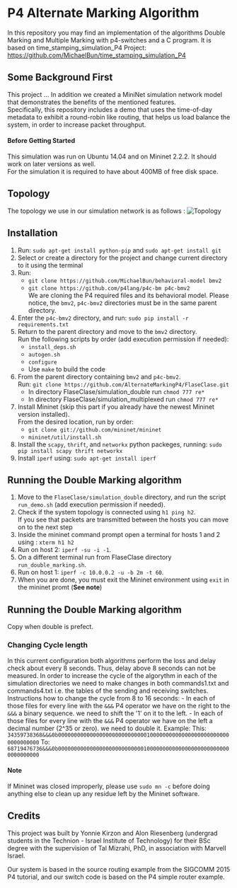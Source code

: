 # P4 Alternate Marking Algorithm
In this repository you may find an implementation of the algorithms Double Marking and Multiple Marking with p4-switches and a C program.
It is based on time_stamping_simulation_P4 Project: https://github.com/MichaelBun/time_stamping_simulation_P4

## Some Background First
This project ...
In addition we created a MiniNet simulation network model that demonstrates the benefits of the mentioned features. <br /> 
Specifically, this repository includes a demo that uses the time-of-day metadata to exhibit a round-robin like routing, that helps us load balance the system, in order to increase packet throughput.

#### Before Getting Started
This simulation was run on Ubuntu 14.04 and on Mininet 2.2.2. It should work on later versions as well. <br /> 
For the simulation it is required to have about 400MB of free disk space.

## Topology
The topology we use in our simulation network is as follows : ![Topology](https://github.com/MichaelBun/time_stamping_simulation_P4/blob/master/topology-resized.jpg)

## Installation

1.  Run: `sudo apt-get install python-pip` and `sudo apt-get install git`
2.  Select or create a directory for the project and change current directory to it using the terminal
3.  Run: 
	- `git clone https://github.com/MichaelBun/behavioral-model bmv2`
	- `git clone https://github.com/p4lang/p4c-bm p4c-bmv2` <br />
    We are cloning the P4 required files and its behavioral model. Please notice, the `bmv2`, `p4c-bmv2` directories must be in the same parent directory.
4.  Enter the `p4c-bmv2` directory, and run: `sudo pip install -r requirements.txt`
5.  Return to the parent directory and move to the `bmv2` directory. <br /> 
    Run the following scripts by order (add execution permission if needed):
	 - `install_deps.sh`
	 - `autogen.sh`
	 - `configure`
	 -  Use `make` to build the code
6.	From the parent directory containing `bmv2` and `p4c-bmv2`. <br /> 
	Run: ```git clone https://github.com/AlternateMarkingP4/FlaseClase.git```
   	 - In directory FlaseClase/simulation_double run `chmod 777 re*`
   	 - In directory FlaseClase/simulation_multiplexed run `chmod 777 re*`
7.  Install Mininet (skip this part if you already have the newest Mininet version installed). <br />
	From the desired location, run by order:
	 - `git clone git://github.com/mininet/mininet`
	 - `mininet/util/install.sh`
8.  Install the `scapy`, `thrift`, and `networkx` python packeges, running: `sudo pip install scapy thrift networkx`
9.  Install `iperf` using: `sudo apt-get install iperf`

## Running the Double Marking algorithm
1. Move to the `FlaseClase/simulation_double` directory, and run the script `run_demo.sh` (add execution permission if needed).
2. Check if the system topology is connected using `h1 ping h2`. <br /> 
If you see that packets are transmitted between the hosts you can move on to the next step
3. Inside the mininet command prompt open a terminal for hosts 1 and 2 using : `xterm h1 h2`
4. Run on host 2: `iperf -su -i -1`.
5. On a different terminal run from FlaseClase directory `run_double_marking.sh`. <br />
6. Run on host 1: `iperf -c 10.0.0.2 -u -b 2m -t 60`. <br />
7. When you are done, you must exit the Mininet environment using `exit` in the mininet promt (**See note**)

## Running the Double Marking algorithm
Copy when double is prefect.

### Changing Cycle length
In this current configuration both algorithms perform the loss and delay check about every 8 seconds. Thus, delay above 8 seconds can not be measured. In order to increase the cycle of the algorythm in each of the simulation directories we need to make changes in both commands1.txt and commands4.txt i.e. the tables of the sending and receiving switches.
Instructions how to change the cycle from 8 to 16 seconds:
	 - In each of those files for every line with the `&&&` P4 operator we have on the right to the `&&&` a binary sequence. we need to shift the '1' on it to the left.
	 - In each of those files for every line with the `&&&` P4 operator we have on the left a decimal number (2^35 or zero). we need to double it.
Example:
This: `34359738368&&&0b0000000000000000000000000000100000000000000000000000000000000000`
To:   `68719476736&&&0b0000000000000000000000000001000000000000000000000000000000000000`

#### Note
If Mininet was closed improperly, please use `sudo mn -c` before doing anything else to clean up any residue left by the Mininet software.

## Credits
This project was built by Yonnie Kirzon and Alon Riesenberg (undergrad students in the Technion - Israel Institute of Technology) for their BSc degree with the supervision of Tal Mizrahi, PhD, in association with Marvell Israel.

Our system is based in the source routing example from the SIGCOMM 2015 P4 tutorial, and our switch code is based on the P4 simple router example.
